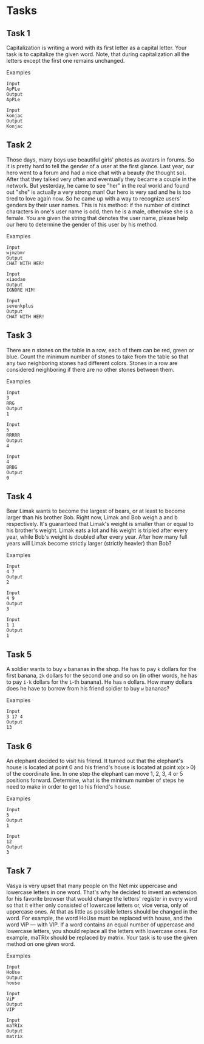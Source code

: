 # Tasks

## Task 1

Capitalization is writing a word with its first letter as a capital letter. Your task is to capitalize the given word. Note, that during capitalization all the letters except the first one remains unchanged.

Examples

```text
Input
ApPLe
Output
ApPLe

Input
konjac
Output
Konjac
```

## Task 2

Those days, many boys use beautiful girls' photos as avatars in forums. So it is pretty hard to tell the gender of a user at the first glance. Last year, our hero went to a forum and had a nice chat with a beauty (he thought so). After that they talked very often and eventually they became a couple in the network. But yesterday, he came to see "her" in the real world and found out "she" is actually a very strong man! Our hero is very sad and he is too tired to love again now. So he came up with a way to recognize users' genders by their user names. This is his method: if the number of distinct characters in one's user name is odd, then he is a male, otherwise she is a female. You are given the string that denotes the user name, please help our hero to determine the gender of this user by his method.

Examples

```text
Input
wjmzbmr
Output
CHAT WITH HER!

Input
xiaodao
Output
IGNORE HIM!

Input
sevenkplus
Output
CHAT WITH HER!
```

## Task 3

There are n stones on the table in a row, each of them can be red, green or blue. Count the minimum number of stones to take from the table so that any two neighboring stones had different colors. Stones in a row are considered neighboring if there are no other stones between them.

Examples

```text
Input
3
RRG
Output
1

Input
5
RRRRR
Output
4

Input
4
BRBG
Output
0
```

## Task 4

Bear Limak wants to become the largest of bears, or at least to become larger than his brother Bob. Right now, Limak and Bob weigh a and b respectively. It's guaranteed that Limak's weight is smaller than or equal to his brother's weight. Limak eats a lot and his weight is tripled after every year, while Bob's weight is doubled after every year. After how many full years will Limak become strictly larger (strictly heavier) than Bob?

Examples

```text
Input
4 7
Output
2

Input
4 9
Output
3

Input
1 1
Output
1
```

## Task 5

A soldier wants to buy `w` bananas in the shop. He has to pay `k` dollars for the first banana, `2k` dollars for the second one and so on (in other words, he has to pay `i·k` dollars for the `i`-th banana). He has `n` dollars. How many dollars does he have to borrow from his friend soldier to buy `w` bananas?

Examples

```text
Input
3 17 4
Output
13
```

## Task 6

An elephant decided to visit his friend. It turned out that the elephant's house is located at point 0 and his friend's house is located at point x(x > 0) of the coordinate line. In one step the elephant can move 1, 2, 3, 4 or 5 positions forward. Determine, what is the minimum number of steps he need to make in order to get to his friend's house.

Examples

```text
Input
5
Output
1

Input
12
Output
3
```

## Task 7

Vasya is very upset that many people on the Net mix uppercase and lowercase letters in one word. That's why he decided to invent an extension for his favorite browser that would change the letters' register in every word so that it either only consisted of lowercase letters or, vice versa, only of uppercase ones. At that as little as possible letters should be changed in the word. For example, the word HoUse must be replaced with house, and the word ViP — with VIP. If a word contains an equal number of uppercase and lowercase letters, you should replace all the letters with lowercase ones. For example, maTRIx should be replaced by matrix. Your task is to use the given method on one given word.

Examples

```text
Input
HoUse
Output
house

Input
ViP
Output
VIP

Input
maTRIx
Output
matrix
```
